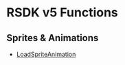 # RSDK v5 Functions

## Sprites & Animations
- [LoadSpriteAnimation](Animations-Sprites/LoadSpriteAnimation/README.md)